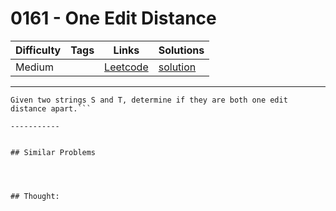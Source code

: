 # 0161 - One Edit Distance

Difficulty  | Tags | Links | Solutions
----------- | ---- | ----- | -----
Medium |  | [Leetcode](https://leetcode.com/problems/one-edit-distance) | [solution](https://leetcode.com/problems/one-edit-distance/solution/)


-----------

```
Given two strings S and T, determine if they are both one edit distance apart.```

-----------


## Similar Problems




## Thought:
